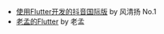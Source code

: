 * [使用Flutter开发的抖音国际版](https://www.cnblogs.com/fengqingyangNo1/p/12927538.html) by 风清扬 No.1 
* [老孟的Flutter](https://www.cnblogs.com/mengqd/tag/Flutter/) by 老孟
